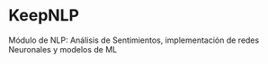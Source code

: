 # KeepNLP
Módulo de NLP: Análisis de Sentimientos, implementación de redes Neuronales y modelos de ML
